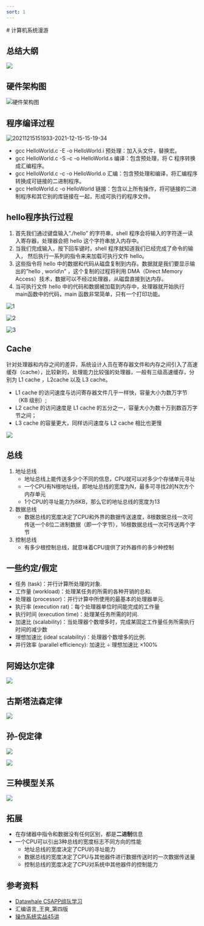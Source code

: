 ```yaml
---
sort: 1
---
```

<meta name="referrer" content="no-referrer"/>
# 计算机系统漫游

## 总结大纲
![](https://raw.githubusercontent.com/ironartisan/picRepo/main/%E8%AE%A1%E7%AE%97%E6%9C%BA%E7%B3%BB%E7%BB%9F%E6%BC%AB%E6%B8%B87.png)
## 硬件架构图
![硬件架构图](https://raw.githubusercontent.com/ironartisan/picRepo/main/%E7%A1%AC%E4%BB%B6%E6%9E%B6%E6%9E%84%E5%9B%BE.png)

## 程序编译过程
![20211215151933-2021-12-15-15-19-34](https://raw.githubusercontent.com/ironartisan/picRepo/main/20211215151933-2021-12-15-15-19-34.png)
* gcc HelloWorld.c -E -o HelloWorld.i 预处理：加入头文件，替换宏。
* gcc HelloWorld.c -S -c -o HelloWorld.s 编译：包含预处理，将 C 程序转换成汇编程序。
* gcc HelloWorld.c -c -o HelloWorld.o 汇编：包含预处理和编译，将汇编程序转换成可链接的二进制程序。
* gcc HelloWorld.c -o HelloWorld 链接：包含以上所有操作，将可链接的二进制程序和其它别的库链接在一起，形成可执行的程序文件。

## hello程序执行过程
1. 首先我们通过键盘输入”./hello” 的字符串，shell 程序会将输入的字符逐一读入寄存器，处理器会把 hello 这个字符串放入内存中。
2. 当我们完成输入，按下回车键时，shell 程序就知道我们已经完成了命令的输入，
然后执行一系列的指令来来加载可执行文件 hello。
3. 这些指令将 hello 中的数据和代码从磁盘复制到内存。数据就是我们要显示输出的”hello , world\n” ，这个复制的过程将利用 DMA（Direct Memory Access）技术，数据可以不经过处理器，从磁盘直接到达内存。
4. 当可执行文件 hello 中的代码和数据被加载到内存中，处理器就开始执行 main函数中的代码，main 函数非常简单，只有一个打印功能。

![1](https://raw.githubusercontent.com/ironartisan/picRepo/main/20211212171906.png)

![2](https://raw.githubusercontent.com/ironartisan/picRepo/main/20211212171933.png)

![3](https://raw.githubusercontent.com/ironartisan/picRepo/main/20211212171953.png)

## Cache
针对处理器和内存之间的差异，系统设计人员在寄存器文件和内存之间引入了高速缓存（cache），比较新的，处理能力比较强的处理器，一般有三级高速缓存，分别为 L1 cache ，L2cache 以及 L3 cache。
* L1 cache 的访问速度与访问寄存器文件几乎一样快，容量大小为数万字节（KB 级别）;
* L2 cache 的访问速度是 L1 cache 的五分之一，容量大小为数十万到数百万字节之间；
* L3 cache 的容量更大，同样访问速度与 L2 cache 相比也更慢
  
![](https://raw.githubusercontent.com/ironartisan/picRepo/main/20211213102846.png)
## 总线
1. 地址总线
    * 地址总线上能传送多少个不同的信息，CPU就可以对多少个存储单元寻址
    * 一个CPU有N根地址线，即地址总线的宽度为N，最多可寻找2的N次方个内存单元
    * 1个CPU的寻址能力为8KB，那么它的地址总线的宽度为13
2. 数据总线
   * 数据总线的宽度决定了CPU和外界的数据传送速度，8根数据总线一次可传送一个8位二进制数据（即一个字节），16根数据总线一次可传送两个字节  
3. 控制总线
   * 有多少根控制总线，就意味着CPU提供了对外器件的多少种控制

## 一些约定/假定
* 任务 (task)：并行计算所处理的对象.
* 工作量 (workload)：处理某任务的所需的各种开销的总和.
* 处理器 (processor)：并行计算中所使用的最基本的处理器单元.
* 执行率 (execution rat)：每个处理器单位时间能完成的工作量
* 执行时间 (execution time)：处理某任务所需的时间.
* 加速比 (scalability)：当处理器个数增多时，完成某固定工作量任务所需执行时间的减少数
* 理想加速比 (ideal scalability)：处理器个数增多的比例.
* 并行效率 (parallel efficiency): 加速比 ÷ 理想加速比 ×100%
## 阿姆达尔定律
![](https://raw.githubusercontent.com/ironartisan/picRepo/main/20211213094519.png)


## 古斯塔法森定律
![](https://raw.githubusercontent.com/ironartisan/picRepo/main/20211213094628.png)

## 孙-倪定律
![](https://raw.githubusercontent.com/ironartisan/picRepo/main/20211213094742.png)

![](https://raw.githubusercontent.com/ironartisan/picRepo/main/20211213094816.png)

## 三种模型关系
![](https://raw.githubusercontent.com/ironartisan/picRepo/main/20211213094906.png)

## 拓展
* 在存储器中指令和数据没有任何区别，都是**二进制**信息
* 一个CPU可以引出3种总线的宽度标志不同方向的性能
  * 地址总线的宽度决定了CPU的寻址能力
  * 数据总线的宽度决定了CPU与其他器件进行数据传送时的一次数据传送量
  * 控制总线的宽度决定了CPU对系统中其他器件的控制能力

## 参考资料
* [Datawhale CSAPP组队学习](https://github.com/datawhalechina/team-learning-program/blob/master/ComputerSystems/README.md)
* 汇编语言_王爽_第四版
* [操作系统实战45讲](https://time.geekbang.org/column/article/369457)